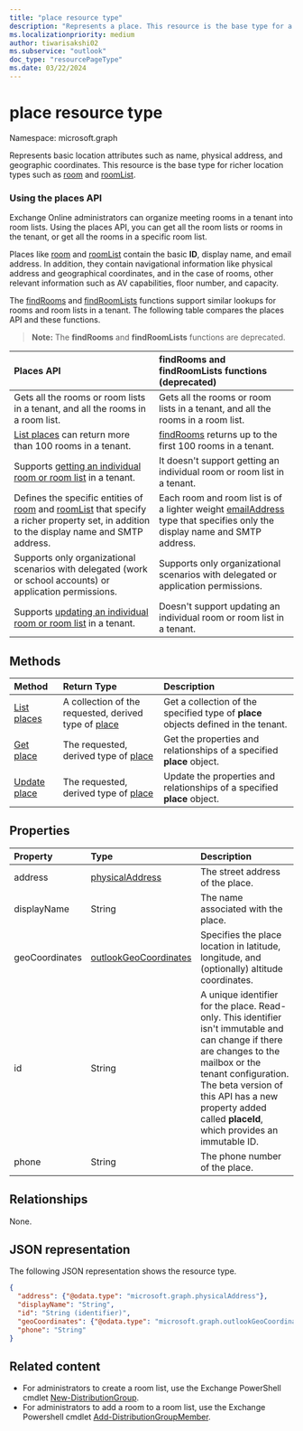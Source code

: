 ```yaml
---
title: "place resource type"
description: "Represents a place. This resource is the base type for a room or roomList."
ms.localizationpriority: medium
author: tiwarisakshi02
ms.subservice: "outlook"
doc_type: "resourcePageType"
ms.date: 03/22/2024
---
```


# place resource type

Namespace: microsoft.graph

Represents basic location attributes such as name, physical address, and geographic coordinates. This resource is the base type for richer location types such as [room](room.md) and [roomList](roomlist.md).

### Using the places API
Exchange Online administrators can organize meeting rooms in a tenant into room lists. Using the places API, you can get all the room lists or rooms in the tenant, or get all the rooms in a specific room list.

Places like [room](room.md) and [roomList](roomlist.md) contain the basic **ID**, display name, and email address. In addition, they contain navigational information like physical address and geographical coordinates, and in the case of rooms, other relevant information such as AV capabilities, floor number, and capacity.

The [findRooms](/graph/api/user-findrooms) and [findRoomLists](/graph/api/user-findroomlists) functions support similar lookups for rooms and room lists in a tenant. The following table compares the places API and these functions. 

> **Note:** The **findRooms** and **findRoomLists** functions are deprecated.

|Places API |findRooms and findRoomLists functions (deprecated)|
|:------------------------------------|:-----------------------------|
|Gets all the rooms or room lists in a tenant, and all the rooms in a room list. | Gets all the rooms or room lists in a tenant, and all the rooms in a room list.|
|[List places](../api/place-list.md) can return more than 100 rooms in a tenant. | [findRooms](/graph/api/user-findrooms) returns up to the first 100 rooms in a tenant. |
|Supports [getting an individual room or room list](../api/place-get.md) in a tenant. | It doesn't support getting an individual room or room list in a tenant.|
|Defines the specific entities of [room](room.md) and [roomList](roomlist.md) that specify a richer property set, in addition to the display name and SMTP address. | Each room and room list is of a lighter weight [emailAddress](emailaddress.md) type that specifies only the display name and SMTP address.|
|Supports only organizational scenarios with delegated (work or school accounts) or application permissions. | Supports only organizational scenarios with delegated or application permissions.|
|Supports [updating an individual room or room list](/graph/api/place-update) in a tenant. | Doesn't support updating an individual room or room list in a tenant.|

## Methods

| Method                              | Return Type                  | Description |
|:------------------------------------|:-----------------------------|:--------|
| [List places](../api/place-list.md) | A collection of the requested, derived type of [place](place.md) | Get a collection of the specified type of **place** objects defined in the tenant. |
| [Get place](../api/place-get.md)    | The requested, derived type of [place](place.md)            | Get the properties and relationships of a specified **place** object. |
| [Update place](../api/place-update.md)    | The requested, derived type of [place](place.md)            | Update the properties and relationships of a specified **place** object. |

## Properties

| Property       | Type                                              | Description |
|:---------------|:--------------------------------------------------|:--------|
| address        | [physicalAddress](physicaladdress.md)             | The street address of the place. |
| displayName    | String                                            | The name associated with the place. |
| geoCoordinates | [outlookGeoCoordinates](outlookgeocoordinates.md) | Specifies the place location in latitude, longitude, and (optionally) altitude coordinates. |
| id             | String                                            | A unique identifier for the place. Read-only. This identifier isn't immutable and can change if there are changes to the mailbox or the tenant configuration. The beta version of this API has a new property added called **placeId**, which provides an immutable ID. |
| phone          | String                                            | The phone number of the place. |

## Relationships

None.

## JSON representation

The following JSON representation shows the resource type.

<!-- {
  "blockType": "resource",
  "optionalProperties": [

  ],
  "@odata.type": "microsoft.graph.place"
}-->

```json
{
  "address": {"@odata.type": "microsoft.graph.physicalAddress"},
  "displayName": "String",
  "id": "String (identifier)",
  "geoCoordinates": {"@odata.type": "microsoft.graph.outlookGeoCoordinates"},
  "phone": "String"
}
```

## Related content
- For administrators to create a room list, use the Exchange PowerShell cmdlet [New-DistributionGroup](/powershell/module/exchange/users-and-groups/new-distributiongroup?view=exchange-ps&preserve-view=true).
- For administrators to add a room to a room list, use the Exchange Powershell cmdlet [Add-DistributionGroupMember](/powershell/module/exchange/users-and-groups/add-distributiongroupmember?view=exchange-ps&preserve-view=true).

<!-- uuid: 16cd6b66-4b1a-43a1-adaf-3a886856ed98
2019-02-04 14:57:30 UTC -->
<!-- {
  "type": "#page.annotation",
  "description": "place resource",
  "keywords": "",
  "section": "documentation",
  "tocPath": ""
}-->
